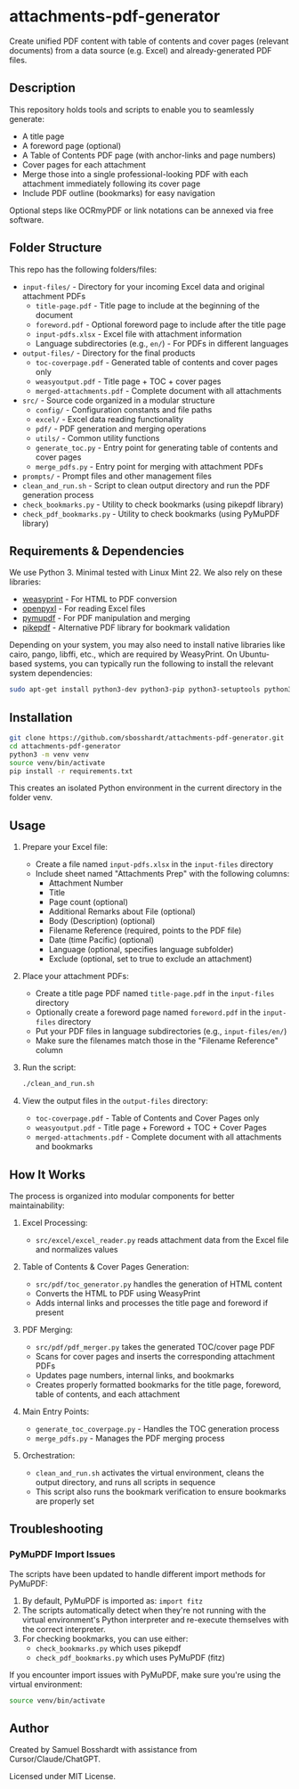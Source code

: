# attachments-pdf-generator

Create unified PDF content with table of contents and cover pages (relevant documents) from a data source (e.g. Excel) and already-generated PDF files.

## Description
This repository holds tools and scripts to enable you to
seamlessly generate:

- A title page
- A foreword page (optional)
- A Table of Contents PDF page (with anchor-links and page numbers)
- Cover pages for each attachment
- Merge those into a single professional-looking PDF with each attachment immediately following its cover page
- Include PDF outline (bookmarks) for easy navigation

Optional steps like OCRmyPDF or link notations can be annexed via free software.

## Folder Structure

This repo has the following folders/files:

- `input-files/` - Directory for your incoming Excel data and original attachment PDFs
  - `title-page.pdf` - Title page to include at the beginning of the document
  - `foreword.pdf` - Optional foreword page to include after the title page
  - `input-pdfs.xlsx` - Excel file with attachment information
  - Language subdirectories (e.g., `en/`) - For PDFs in different languages
- `output-files/` - Directory for the final products
  - `toc-coverpage.pdf` - Generated table of contents and cover pages only
  - `weasyoutput.pdf` - Title page + TOC + cover pages
  - `merged-attachments.pdf` - Complete document with all attachments
- `src/` - Source code organized in a modular structure
  - `config/` - Configuration constants and file paths
  - `excel/` - Excel data reading functionality
  - `pdf/` - PDF generation and merging operations
  - `utils/` - Common utility functions
  - `generate_toc.py` - Entry point for generating table of contents and cover pages
  - `merge_pdfs.py` - Entry point for merging with attachment PDFs
- `prompts/` - Prompt files and other management files
- `clean_and_run.sh` - Script to clean output directory and run the PDF generation process
- `check_bookmarks.py` - Utility to check bookmarks (using pikepdf library)
- `check_pdf_bookmarks.py` - Utility to check bookmarks (using PyMuPDF library)

## Requirements & Dependencies

We use Python 3. Minimal tested with Linux Mint 22. We also rely on these libraries:

- [weasyprint](https://weasyprint.org/) - For HTML to PDF conversion
- [openpyxl](https://openpyxl.readthedocs.io/en/stable/) - For reading Excel files
- [pymupdf](https://pymupdf.readthedocs.io/en/latest/) - For PDF manipulation and merging
- [pikepdf](https://pikepdf.readthedocs.io/) - Alternative PDF library for bookmark validation


Depending on your system, you may also need to install native libraries like cairo, pango, libffi, etc., which are required by WeasyPrint. On Ubuntu-based systems, you can typically run the following to install the relevant system dependencies:
```bash
sudo apt-get install python3-dev python3-pip python3-setuptools python3-wheel python3-cffi libcairo2 libpango-1.0-0 libpangocairo-1.0-0 libgdk-pixbuf2.0-0 libffi-dev shared-mime-info
```

## Installation

```bash
git clone https://github.com/sbosshardt/attachments-pdf-generator.git
cd attachments-pdf-generator
python3 -m venv venv
source venv/bin/activate
pip install -r requirements.txt
```

This creates an isolated Python environment in the current directory in the folder venv.

## Usage

1. Prepare your Excel file:
   - Create a file named `input-pdfs.xlsx` in the `input-files` directory
   - Include sheet named "Attachments Prep" with the following columns:
     - Attachment Number
     - Title
     - Page count (optional)
     - Additional Remarks about File (optional)
     - Body (Description) (optional)
     - Filename Reference (required, points to the PDF file)
     - Date (time Pacific) (optional)
     - Language (optional, specifies language subfolder)
     - Exclude (optional, set to true to exclude an attachment)

2. Place your attachment PDFs:
   - Create a title page PDF named `title-page.pdf` in the `input-files` directory
   - Optionally create a foreword page named `foreword.pdf` in the `input-files` directory
   - Put your PDF files in language subdirectories (e.g., `input-files/en/`)
   - Make sure the filenames match those in the "Filename Reference" column

3. Run the script:
   ```bash
   ./clean_and_run.sh
   ```

4. View the output files in the `output-files` directory:
   - `toc-coverpage.pdf` - Table of Contents and Cover Pages only
   - `weasyoutput.pdf` - Title page + Foreword + TOC + Cover Pages
   - `merged-attachments.pdf` - Complete document with all attachments and bookmarks

## How It Works

The process is organized into modular components for better maintainability:

1. Excel Processing:
   - `src/excel/excel_reader.py` reads attachment data from the Excel file and normalizes values

2. Table of Contents & Cover Pages Generation:
   - `src/pdf/toc_generator.py` handles the generation of HTML content
   - Converts the HTML to PDF using WeasyPrint
   - Adds internal links and processes the title page and foreword if present

3. PDF Merging:
   - `src/pdf/pdf_merger.py` takes the generated TOC/cover page PDF
   - Scans for cover pages and inserts the corresponding attachment PDFs
   - Updates page numbers, internal links, and bookmarks
   - Creates properly formatted bookmarks for the title page, foreword, table of contents, and each attachment

4. Main Entry Points:
   - `generate_toc_coverpage.py` - Handles the TOC generation process
   - `merge_pdfs.py` - Manages the PDF merging process
   
5. Orchestration:
   - `clean_and_run.sh` activates the virtual environment, cleans the output directory, and runs all scripts in sequence
   - This script also runs the bookmark verification to ensure bookmarks are properly set

## Troubleshooting

### PyMuPDF Import Issues

The scripts have been updated to handle different import methods for PyMuPDF:

1. By default, PyMuPDF is imported as: `import fitz`
2. The scripts automatically detect when they're not running with the virtual environment's Python interpreter and re-execute themselves with the correct interpreter.
3. For checking bookmarks, you can use either:
   - `check_bookmarks.py` which uses pikepdf
   - `check_pdf_bookmarks.py` which uses PyMuPDF (fitz)

If you encounter import issues with PyMuPDF, make sure you're using the virtual environment:
```bash
source venv/bin/activate
```

## Author
Created by Samuel Bosshardt with assistance from Cursor/Claude/ChatGPT.

Licensed under MIT License.

